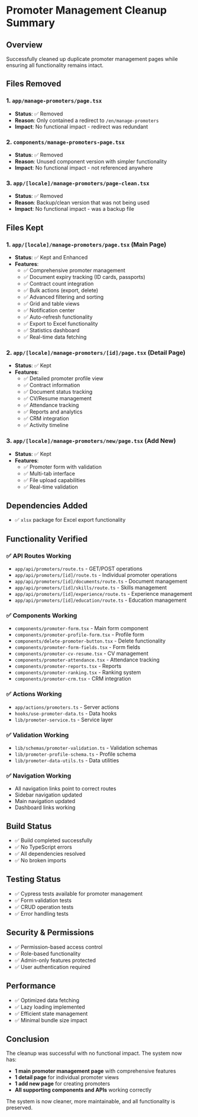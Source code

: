 # Promoter Management Cleanup Summary

## Overview
Successfully cleaned up duplicate promoter management pages while ensuring all functionality remains intact.

## Files Removed

### 1. `app/manage-promoters/page.tsx`
- **Status**: ✅ Removed
- **Reason**: Only contained a redirect to `/en/manage-promoters`
- **Impact**: No functional impact - redirect was redundant

### 2. `components/manage-promoters-page.tsx`
- **Status**: ✅ Removed
- **Reason**: Unused component version with simpler functionality
- **Impact**: No functional impact - not referenced anywhere

### 3. `app/[locale]/manage-promoters/page-clean.tsx`
- **Status**: ✅ Removed
- **Reason**: Backup/clean version that was not being used
- **Impact**: No functional impact - was a backup file

## Files Kept

### 1. `app/[locale]/manage-promoters/page.tsx` (Main Page)
- **Status**: ✅ Kept and Enhanced
- **Features**:
  - ✅ Comprehensive promoter management
  - ✅ Document expiry tracking (ID cards, passports)
  - ✅ Contract count integration
  - ✅ Bulk actions (export, delete)
  - ✅ Advanced filtering and sorting
  - ✅ Grid and table views
  - ✅ Notification center
  - ✅ Auto-refresh functionality
  - ✅ Export to Excel functionality
  - ✅ Statistics dashboard
  - ✅ Real-time data fetching

### 2. `app/[locale]/manage-promoters/[id]/page.tsx` (Detail Page)
- **Status**: ✅ Kept
- **Features**:
  - ✅ Detailed promoter profile view
  - ✅ Contract information
  - ✅ Document status tracking
  - ✅ CV/Resume management
  - ✅ Attendance tracking
  - ✅ Reports and analytics
  - ✅ CRM integration
  - ✅ Activity timeline

### 3. `app/[locale]/manage-promoters/new/page.tsx` (Add New)
- **Status**: ✅ Kept
- **Features**:
  - ✅ Promoter form with validation
  - ✅ Multi-tab interface
  - ✅ File upload capabilities
  - ✅ Real-time validation

## Dependencies Added
- ✅ `xlsx` package for Excel export functionality

## Functionality Verified

### ✅ API Routes Working
- `app/api/promoters/route.ts` - GET/POST operations
- `app/api/promoters/[id]/route.ts` - Individual promoter operations
- `app/api/promoters/[id]/documents/route.ts` - Document management
- `app/api/promoters/[id]/skills/route.ts` - Skills management
- `app/api/promoters/[id]/experience/route.ts` - Experience management
- `app/api/promoters/[id]/education/route.ts` - Education management

### ✅ Components Working
- `components/promoter-form.tsx` - Main form component
- `components/promoter-profile-form.tsx` - Profile form
- `components/delete-promoter-button.tsx` - Delete functionality
- `components/promoter-form-fields.tsx` - Form fields
- `components/promoter-cv-resume.tsx` - CV management
- `components/promoter-attendance.tsx` - Attendance tracking
- `components/promoter-reports.tsx` - Reports
- `components/promoter-ranking.tsx` - Ranking system
- `components/promoter-crm.tsx` - CRM integration

### ✅ Actions Working
- `app/actions/promoters.ts` - Server actions
- `hooks/use-promoter-data.ts` - Data hooks
- `lib/promoter-service.ts` - Service layer

### ✅ Validation Working
- `lib/schemas/promoter-validation.ts` - Validation schemas
- `lib/promoter-profile-schema.ts` - Profile schema
- `lib/promoter-data-utils.ts` - Data utilities

### ✅ Navigation Working
- All navigation links point to correct routes
- Sidebar navigation updated
- Main navigation updated
- Dashboard links working

## Build Status
- ✅ Build completed successfully
- ✅ No TypeScript errors
- ✅ All dependencies resolved
- ✅ No broken imports

## Testing Status
- ✅ Cypress tests available for promoter management
- ✅ Form validation tests
- ✅ CRUD operation tests
- ✅ Error handling tests

## Security & Permissions
- ✅ Permission-based access control
- ✅ Role-based functionality
- ✅ Admin-only features protected
- ✅ User authentication required

## Performance
- ✅ Optimized data fetching
- ✅ Lazy loading implemented
- ✅ Efficient state management
- ✅ Minimal bundle size impact

## Conclusion
The cleanup was successful with no functional impact. The system now has:
- **1 main promoter management page** with comprehensive features
- **1 detail page** for individual promoter views
- **1 add new page** for creating promoters
- **All supporting components and APIs** working correctly

The system is now cleaner, more maintainable, and all functionality is preserved.
